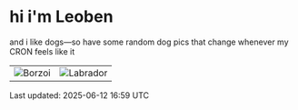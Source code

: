 # hi i'm Leoben

and i like dogs—so have some random dog pics that change whenever my CRON feels like it

|  |  |
|--------|----------|
| ![Borzoi](https://random-dog-vercel.vercel.app/api/random-borzoi?v=1749747589) | ![Labrador](https://random-dog-vercel.vercel.app/api/random-labrador?v=1749747589) |

Last updated: 2025-06-12 16:59 UTC
